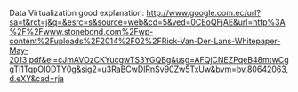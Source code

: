 
Data Virtualization good explanation:
http://www.google.com.ec/url?sa=t&rct=j&q=&esrc=s&source=web&cd=5&ved=0CEoQFjAE&url=http%3A%2F%2Fwww.stonebond.com%2Fwp-content%2Fuploads%2F2014%2F02%2FRick-Van-Der-Lans-Whitepaper-May-2013.pdf&ei=cJmAVOzCKYucgwTS3YGQBg&usg=AFQjCNEZPqeB48mtwCggTi1TqpOI0DTY0g&sig2=u3RaBCwDlRnSv90Zw5TxUw&bvm=bv.80642063,d.eXY&cad=rja

